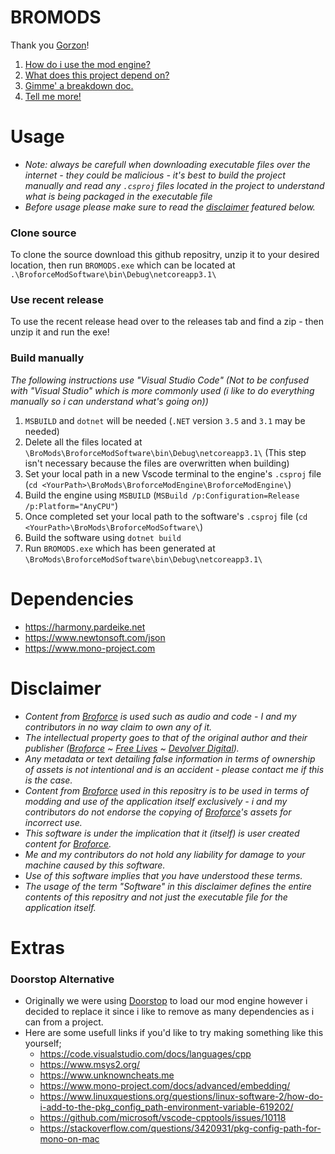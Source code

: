 
# BROMODS
Thank you [Gorzon](https://github.com/Gorzon38)!

1. [How do i use the mod engine?](#usage)
2. [What does this project depend on?](#dependencies)
3. [Gimme' a breakdown doc.](#disclaimer)
4. [Tell me more!](#extras)

# Usage
- _Note: always be carefull when downloading executable files over the internet - they could be malicious - it's best to build the project manually and read any `.csproj` files located in the project to understand what is being packaged in the executable file_
- _Before usage please make sure to read the [disclaimer](#disclaimer) featured below._
### Clone source
To clone the source download this github repositry, unzip it to your desired location, then run `BROMODS.exe` which can be located at `.\BroforceModSoftware\bin\Debug\netcoreapp3.1\`
### Use recent release
To use the recent release head over to the releases tab and find a zip - then unzip it and run the exe!
### Build manually
_The following instructions use "Visual Studio Code" (Not to be confused with "Visual Studio" which is more commonly used (i like to do everything manually so i can understand what's going on))_

1. `MSBUILD` and `dotnet` will be needed (`.NET` version `3.5` and `3.1` may be needed)
2. Delete all the files located at `\BroMods\BroforceModSoftware\bin\Debug\netcoreapp3.1\` (This step isn't necessary because the files are overwritten when building)
3. Set your local path in a new Vscode terminal to the engine's `.csproj` file (`cd <YourPath>\BroMods\BroforceModEngine\BroforceModEngine\`)
4. Build the engine using `MSBUILD` (`MSBuild /p:Configuration=Release /p:Platform="AnyCPU"`)
5. Once completed set your local path to the software's `.csproj` file (`cd <YourPath>\BroMods\BroforceModSoftware\`)
6. Build the software using `dotnet build`
7. Run `BROMODS.exe` which has been generated at `\BroMods\BroforceModSoftware\bin\Debug\netcoreapp3.1\`

# Dependencies
- https://harmony.pardeike.net
- https://www.newtonsoft.com/json
- https://www.mono-project.com

# Disclaimer
- _Content from [Broforce](https://www.broforcegame.com/) is used such as audio and code - I and my contributors in no way claim to own any of it._ 
- _The intellectual property goes to that of the original author and their publisher ([Broforce](https://www.broforcegame.com/) ~ [Free Lives](https://freelives.net/) ~ [Devolver Digital](https://www.devolverdigital.com/))._ 
- _Any metadata or text detailing false information in terms of ownership of assets is not intentional and is an accident - please contact me if this is the case._ 
- _Content from [Broforce](https://www.broforcegame.com/) used in this repositry is to be used in terms of modding and use of the application itself exclusively - i and my contributors do not endorse the copying of [Broforce](https://www.broforcegame.com/)'s assets for incorrect use._
- _This software is under the implication that it (itself) is user created content for [Broforce](https://www.broforcegame.com/)._
- _Me and my contributors do not hold any liability for damage to your machine caused by this software._
- _Use of this software implies that you have understood these terms._
- _The usage of the term "Software" in this disclaimer defines the entire contents of this repositry and not just the executable file for the application itself._

# Extras
### Doorstop Alternative
- Originally we were using [Doorstop](https://github.com/NeighTools/UnityDoorstop) to load our mod engine however i decided to replace it since i like to remove as many dependencies as i can from a project.
- Here are some usefull links if you'd like to try making something like this yourself;
  - https://code.visualstudio.com/docs/languages/cpp
  - https://www.msys2.org/
  - https://www.unknowncheats.me
  - https://www.mono-project.com/docs/advanced/embedding/
  - https://www.linuxquestions.org/questions/linux-software-2/how-do-i-add-to-the-pkg_config_path-environment-variable-619202/
  - https://github.com/microsoft/vscode-cpptools/issues/10118
  - https://stackoverflow.com/questions/3420931/pkg-config-path-for-mono-on-mac
